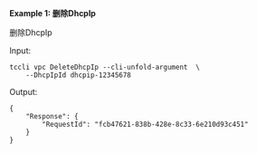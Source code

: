 **Example 1: 删除DhcpIp**

删除DhcpIp

Input: 

```
tccli vpc DeleteDhcpIp --cli-unfold-argument  \
    --DhcpIpId dhcpip-12345678
```

Output: 
```
{
    "Response": {
        "RequestId": "fcb47621-838b-428e-8c33-6e210d93c451"
    }
}
```

